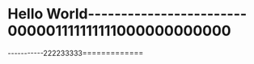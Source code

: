 Hello World------------------------
000001111111111000000000000
==================================================
-----------222233333=============
 
